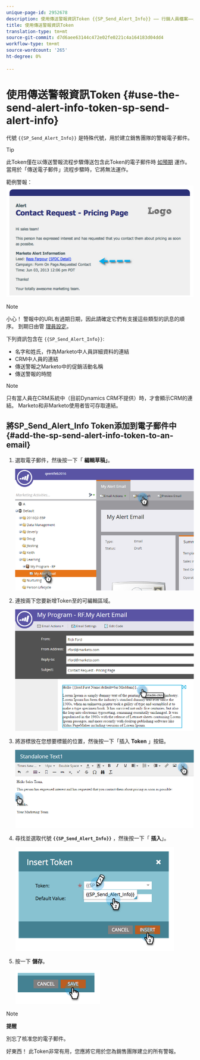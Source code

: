 ```yaml
---
unique-page-id: 2952678
description: 使用傳送警報資訊Token {{SP_Send_Alert_Info}} —— 行銷人員檔案——產品檔案
title: 使用傳送警報資訊Token
translation-type: tm+mt
source-git-commit: d7d6aee63144c472e02fe0221c4a164183d04dd4
workflow-type: tm+mt
source-wordcount: '265'
ht-degree: 0%

---
```



# 使用傳送警報資訊Token {#use-the-send-alert-info-token-sp-send-alert-info}

代號 `{{SP_Send_Alert_Info}}` 是特殊代號，用於建立銷售團隊的警報電子郵件。

>[!TIP]
>
>此Token僅在以傳送警報流程步驟傳送包含此Token的電子郵件時 [如預期](../../../../product-docs/core-marketo-concepts/smart-campaigns/flow-actions/send-alert.md) 運作。 當用於「傳送電子郵件」流程步驟時，它將無法運作。

範例警報：   ![](assets/image2014-9-25-15-3a17-3a58.png)

>[!NOTE]
>
>小心！ 警報中的URL有過期日期，因此請確定它們有支援這些類型的訊息的順序。 到期日由管 [理員設定](../../../../product-docs/administration/settings/edit-link-expiration-in-reports-and-alerts.md)。

下列資訊包含在 `{{SP_Send_Alert_Info}}`:

* 名字和姓氏，作為Marketo中人員詳細資料的連結
* CRM中人員的連結
* 傳送警報之Marketo中的促銷活動名稱
* 傳送警報的時間

>[!NOTE]
>
>只有當人員在CRM系統中（目前Dynamics CRM不提供）時，才會顯示CRM的連結。 Marketo和非Marketo使用者皆可存取連結。

## 將SP_Send_Alert_Info Token添加到電子郵件中 {#add-the-sp-send-alert-info-token-to-an-email}

1. 選取電子郵件，然後按一下「 **編輯草稿」**。

   ![](assets/one-3.png)

1. 連按兩下您要新增Token至的可編輯區域。

   ![](assets/two-3.png)

1. 將游標放在您想要標籤的位置，然後按一下「插入 **Token** 」按鈕。

   ![](assets/three-3.png)

1. 尋找並選取代號 **`{{SP_Send_Alert_Info}}`** ，然後按一下「 **插入**」。

   ![](assets/image2014-9-25-15-3a19-3a11.png)

1. 按一下 **儲存**。

   ![](assets/image2014-9-25-15-3a19-3a24.png)

>[!NOTE]
>
>**提醒**
>
>別忘了核准您的電子郵件。

好東西！ 此Token非常有用，您應將它用於您為銷售團隊建立的所有警報。